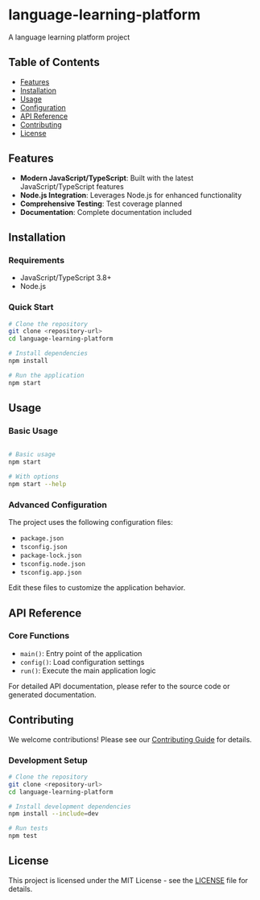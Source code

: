 # language-learning-platform

A language learning platform project

## Table of Contents

- [Features](#features)
- [Installation](#installation)
- [Usage](#usage)
- [Configuration](#configuration)
- [API Reference](#api-reference)
- [Contributing](#contributing)
- [License](#license)

## Features

- **Modern JavaScript/TypeScript**: Built with the latest JavaScript/TypeScript features
- **Node.js Integration**: Leverages Node.js for enhanced functionality
- **Comprehensive Testing**: Test coverage planned
- **Documentation**: Complete documentation included

## Installation

### Requirements

- JavaScript/TypeScript 3.8+
- Node.js

### Quick Start

```bash
# Clone the repository
git clone <repository-url>
cd language-learning-platform

# Install dependencies
npm install

# Run the application
npm start
```

## Usage

### Basic Usage

```bash

# Basic usage
npm start

# With options
npm start --help

```

### Advanced Configuration


The project uses the following configuration files:
- `package.json`
- `tsconfig.json`
- `package-lock.json`
- `tsconfig.node.json`
- `tsconfig.app.json`

Edit these files to customize the application behavior.


## API Reference


### Core Functions

- `main()`: Entry point of the application
- `config()`: Load configuration settings
- `run()`: Execute the main application logic

For detailed API documentation, please refer to the source code or generated documentation.


## Contributing

We welcome contributions! Please see our [Contributing Guide](CONTRIBUTING.md) for details.

### Development Setup

```bash
# Clone the repository
git clone <repository-url>
cd language-learning-platform

# Install development dependencies
npm install --include=dev

# Run tests
npm test
```

## License

This project is licensed under the MIT License - see the [LICENSE](LICENSE) file for details.
